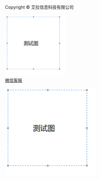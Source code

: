 <!-- Footer -->
<footer class="py-5 bg-dark">
  <div class="container">
    <p class="m-0 text-center text-white">
      Copyright &copy; 艾拉信息科技有限公司<br><br><img src="/image/ceshi.png" width="200" height="200"><br>
      <a href="https://work.weixin.qq.com/kfid/kfc2af7c32478aace02">微信客服</a>
    </p>

  </div>
  <!-- /.container -->
</footer>

![image-20220331101611149](../image/image-20220331101611149.png)